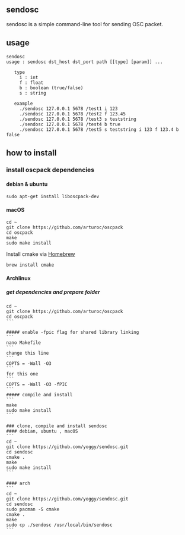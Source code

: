 ## sendosc
sendosc is a simple command-line tool for sending OSC packet.

## usage
```
sendosc
usage : sendosc dst_host dst_port path [[type] [param]] ...
 
   type
     i : int
     f : float
     b : boolean (true/false)
     s : string
 
   example
     ./sendosc 127.0.0.1 5678 /test1 i 123
     ./sendosc 127.0.0.1 5678 /test2 f 123.45
     ./sendosc 127.0.0.1 5678 /test3 s teststring
     ./sendosc 127.0.0.1 5678 /test4 b true
     ./sendosc 127.0.0.1 5678 /test5 s teststring i 123 f 123.4 b false
```

## how to install

### install oscpack dependencies

#### debian & ubuntu
```
sudo apt-get install liboscpack-dev
```

#### macOS 
```
cd ~
git clone https://github.com/arturoc/oscpack
cd oscpack 
make
sudo make install
```

Install cmake via [Homebrew](https://brew.sh/)
```
brew install cmake
```

#### Archlinux
##### get dependencies and prepare folder
````
cd ~
git clone https://github.com/arturoc/oscpack
cd oscpack 
```

##### enable -fpic flag for shared library linking
```
nano Makefile 
```
change this line
```
COPTS = -Wall -O3
```
for this one
```
COPTS = -Wall -O3 -fPIC
```
##### compile and install 
```
make
sudo make install
```

### clone, compile and install sendosc 
#### debian, ubuntu , macOS
```
cd ~
git clone https://github.com/yoggy/sendosc.git
cd sendosc
cmake .
make
sudo make install  
```

#### arch 
```
cd ~
git clone https://github.com/yoggy/sendosc.git
cd sendosc
sudo pacman -S cmake
cmake .
make
sudo cp ./sendosc /usr/local/bin/sendosc
```

